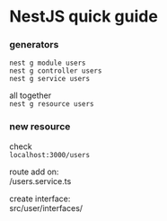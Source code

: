 # NestJS quick guide

### generators

`nest g module users`  
`nest g controller users`  
`nest g service users`

all together  
`nest g resource users`

### new resource

check  
`localhost:3000/users`

route add on:  
/users.service.ts

create interface:  
src/user/interfaces/
